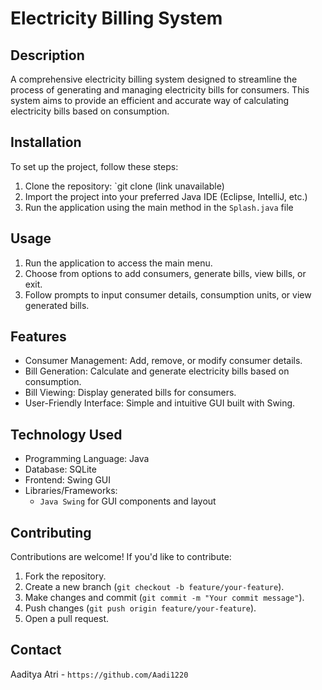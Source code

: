# Electricity Billing System

## Description

A comprehensive electricity billing system designed to streamline the process of generating and managing electricity bills for consumers. This system aims to provide an efficient and accurate way of calculating electricity bills based on consumption.

## Installation

To set up the project, follow these steps:

1. Clone the repository: `git clone (link unavailable)
2. Import the project into your preferred Java IDE (Eclipse, IntelliJ, etc.)
3. Run the application using the main method in the `Splash.java` file

## Usage

1. Run the application to access the main menu.
2. Choose from options to add consumers, generate bills, view bills, or exit.
3. Follow prompts to input consumer details, consumption units, or view generated bills.

   
## Features

* Consumer Management: Add, remove, or modify consumer details.
* Bill Generation: Calculate and generate electricity bills based on consumption.
* Bill Viewing: Display generated bills for consumers.
* User-Friendly Interface: Simple and intuitive GUI built with Swing.

## Technology Used

* Programming Language: Java
* Database: SQLite
* Frontend: Swing GUI
* Libraries/Frameworks:
	+ `Java Swing` for GUI components and layout

## Contributing

Contributions are welcome! If you'd like to contribute:

1. Fork the repository.
2. Create a new branch (`git checkout -b feature/your-feature`).
3. Make changes and commit (`git commit -m "Your commit message"`).
4. Push changes (`git push origin feature/your-feature`).
5. Open a pull request.

## Contact
Aaditya Atri - `https://github.com/Aadi1220`

